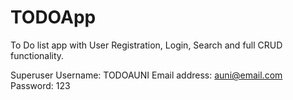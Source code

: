 # TODOApp
To Do list app with User Registration, Login, Search and full CRUD functionality.

Superuser
Username: TODOAUNI
Email address: auni@email.com
Password: 123
